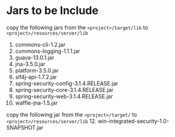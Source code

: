 Jars to be Include
==================

copy the following jars from the `<project>/target/lib` to `<project>/resources/server/lib`

1. commons-cli-1.2.jar
2. commons-logging-1.1.1.jar
3. guava-13.0.1.jar
4. jna-3.5.0.jar
5. platform-3.5.0.jar
6. slf4j-api-1.7.2.jar
7. spring-security-config-3.1.4.RELEASE.jar
8. spring-security-core-3.1.4.RELEASE.jar
9. spring-security-web-3.1.4.RELEASE.jar
10. waffle-jna-1.5.jar

copy the following jar from the `<project>/target/` to `<project>/resources/server/lib`
12. win-integrated-security-1.0-SNAPSHOT.jar